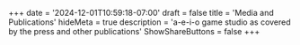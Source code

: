 +++
date = '2024-12-01T10:59:18-07:00'
draft = false
title = 'Media and Publications'
hideMeta = true
description = 'a-e-i-o game studio as covered by the press and other publications'
ShowShareButtons = false
+++
